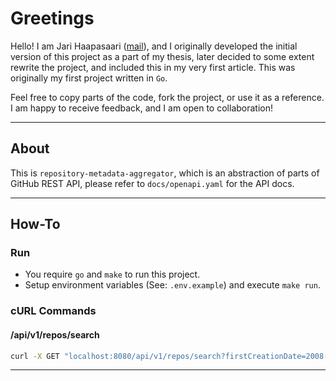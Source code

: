 # Greetings

Hello! I am Jari Haapasaari ([mail](mailto:haapjari@gmail.com)), and I originally developed the initial version of this project as a part of my thesis, later decided to some extent rewrite the project, and included this in my very first article. This was originally my first project written in `Go`.

Feel free to copy parts of the code, fork the project, or use it as a reference. I am happy to receive feedback, and I am open to collaboration!

***

## About

This is `repository-metadata-aggregator`, which is an abstraction of parts of GitHub REST API, please refer to `docs/openapi.yaml` for the API docs. 

***

## How-To

### Run

- You require `go` and `make` to run this project.
- Setup environment variables (See: `.env.example`) and execute `make run`.

### cURL Commands

#### /api/v1/repos/search

```bash
curl -X GET "localhost:8080/api/v1/repos/search?firstCreationDate=2008-01-01&lastCreationDate=2009-01-01&language=Go&minStars=0&maxStars=0&order=desc" --header "Authorization: Bearer $GITHUB_TOKEN"

```



***
